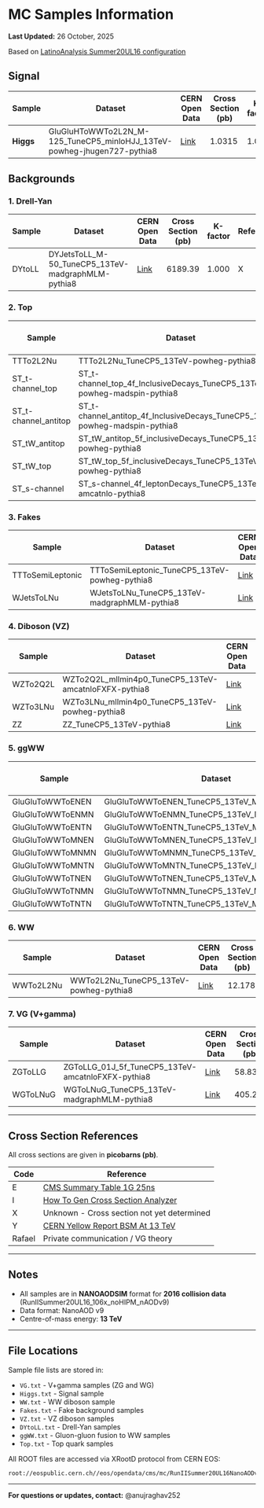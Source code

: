 # MC Samples Information

**Last Updated:** 26 October, 2025 


Based on [LatinoAnalysis Summer20UL16 configuration](https://github.com/latinos/LatinoAnalysis/blob/UL_production/NanoGardener/python/framework/samples/Summer20UL16_106x_noHIPM_nAODv9.py#L35-L43)

## Signal

| Sample | Dataset | CERN Open Data | Cross Section (pb) | K-factor | Reference |
|--------|---------|----------------|-------------------|----------|-----------|
| **Higgs** | GluGluHToWWTo2L2N_M-125_TuneCP5_minloHJJ_13TeV-powheg-jhugen727-pythia8 | [Link](https://opendata.cern.ch/record/37464) | 1.0315 | 1.000 | Y |

## Backgrounds

### 1. Drell-Yan

| Sample | Dataset | CERN Open Data | Cross Section (pb) | K-factor | Reference |
|--------|---------|----------------|-------------------|----------|-----------|
| DYtoLL | DYJetsToLL_M-50_TuneCP5_13TeV-madgraphMLM-pythia8 | [Link](https://opendata.cern.ch/record/35671) | 6189.39 | 1.000 | X |

### 2. Top

| Sample | Dataset | CERN Open Data | Cross Section (pb) | K-factor | Reference |
|--------|---------|----------------|-------------------|----------|-----------|
| TTTo2L2Nu | TTTo2L2Nu_TuneCP5_13TeV-powheg-pythia8 | [Link](https://opendata.cern.ch/record/67801) | 87.310 | 1.000 | E |
| ST_t-channel_top | ST_t-channel_top_4f_InclusiveDecays_TuneCP5_13TeV-powheg-madspin-pythia8 | [Link](https://opendata.cern.ch/record/64759) | 44.33 | 1.000 | E |
| ST_t-channel_antitop | ST_t-channel_antitop_4f_InclusiveDecays_TuneCP5_13TeV-powheg-madspin-pythia8 | [Link](https://opendata.cern.ch/record/64659) | 26.38 | 1.000 | E |
| ST_tW_antitop | ST_tW_antitop_5f_inclusiveDecays_TuneCP5_13TeV-powheg-pythia8 | [Link](https://opendata.cern.ch/record/64825) | 35.60 | 1.000 | E |
| ST_tW_top | ST_tW_top_5f_inclusiveDecays_TuneCP5_13TeV-powheg-pythia8 | [Link](https://opendata.cern.ch/record/64881) | 35.60 | 1.000 | E |
| ST_s-channel | ST_s-channel_4f_leptonDecays_TuneCP5_13TeV-amcatnlo-pythia8 | [Link](https://opendata.cern.ch/record/64635) | 3.360 | 1.000 | E |

### 3. Fakes

| Sample | Dataset | CERN Open Data | Cross Section (pb) | K-factor | Reference |
|--------|---------|----------------|-------------------|----------|-----------|
| TTToSemiLeptonic | TTToSemiLeptonic_TuneCP5_13TeV-powheg-pythia8 | [Link](https://opendata.cern.ch/record/67993) | 364.35 | 1.000 | E |
| WJetsToLNu | WJetsToLNu_TuneCP5_13TeV-madgraphMLM-pythia8 | [Link](https://opendata.cern.ch/record/69747) | 61526.7 | 1.000 | E |

### 4. Diboson (VZ)

| Sample | Dataset | CERN Open Data | Cross Section (pb) | K-factor | Reference |
|--------|---------|----------------|-------------------|----------|-----------|
| WZTo2Q2L | WZTo2Q2L_mllmin4p0_TuneCP5_13TeV-amcatnloFXFX-pythia8 | [Link](https://opendata.cern.ch/record/72742) | 5.5950 | 1.000 | E |
| WZTo3LNu | WZTo3LNu_mllmin4p0_TuneCP5_13TeV-powheg-pythia8 | [Link](https://opendata.cern.ch/record/72750) | 4.42965 | 1.000 | E |
| ZZ | ZZ_TuneCP5_13TeV-pythia8 | [Link](https://opendata.cern.ch/record/75593) | 16.52300 | 1.000 | E |

### 5. ggWW

| Sample | Dataset | CERN Open Data | Cross Section (pb) | K-factor | Reference |
|--------|---------|----------------|-------------------|----------|-----------|
| GluGluToWWToENEN | GluGluToWWToENEN_TuneCP5_13TeV_MCFM701_pythia8 | [Link](https://opendata.cern.ch/record/40044) | 0.06387 | 1.000 | I |
| GluGluToWWToENMN | GluGluToWWToENMN_TuneCP5_13TeV_MCFM701_pythia8 | [Link](https://opendata.cern.ch/record/40046) | 0.06387 | 1.000 | I |
| GluGluToWWToENTN | GluGluToWWToENTN_TuneCP5_13TeV_MCFM701_pythia8 | [Link](https://opendata.cern.ch/record/40048) | 0.06387 | 1.000 | I |
| GluGluToWWToMNEN | GluGluToWWToMNEN_TuneCP5_13TeV_MCFM701_pythia8 | [Link](https://opendata.cern.ch/record/40050) | 0.06387 | 1.000 | I |
| GluGluToWWToMNMN | GluGluToWWToMNMN_TuneCP5_13TeV_MCFM701_pythia8 | [Link](https://opendata.cern.ch/record/40052) | 0.06387 | 1.000 | I |
| GluGluToWWToMNTN | GluGluToWWToMNTN_TuneCP5_13TeV_MCFM701_pythia8 | [Link](https://opendata.cern.ch/record/40054) | 0.06387 | 1.000 | I |
| GluGluToWWToTNEN | GluGluToWWToTNEN_TuneCP5_13TeV_MCFM701_pythia8 | [Link](https://opendata.cern.ch/record/40056) | 0.06387 | 1.000 | I |
| GluGluToWWToTNMN | GluGluToWWToTNMN_TuneCP5_13TeV_MCFM701_pythia8 | [Link](https://opendata.cern.ch/record/40058) | 0.06387 | 1.000 | I |
| GluGluToWWToTNTN | GluGluToWWToTNTN_TuneCP5_13TeV_MCFM701_pythia8 | [Link](https://opendata.cern.ch/record/40060) | 0.06387 | 1.000 | I |

### 6. WW

| Sample | Dataset | CERN Open Data | Cross Section (pb) | K-factor | Reference |
|--------|---------|----------------|-------------------|----------|-----------|
| WWTo2L2Nu | WWTo2L2Nu_TuneCP5_13TeV-powheg-pythia8 | [Link](https://opendata.cern.ch/record/72676) | 12.178 | 1.000 | E |

### 7. VG (V+gamma)

| Sample | Dataset | CERN Open Data | Cross Section (pb) | K-factor | Reference |
|--------|---------|----------------|-------------------|----------|-----------|
| ZGToLLG | ZGToLLG_01J_5f_TuneCP5_13TeV-amcatnloFXFX-pythia8 | [Link](https://opendata.cern.ch/record/73904) | 58.83 | 1.000 | Rafael |
| WGToLNuG | WGToLNuG_TuneCP5_13TeV-madgraphMLM-pythia8 | [Link](https://opendata.cern.ch/record/69577) | 405.271 | 1.000 | E |

---

## Cross Section References

All cross sections are given in **picobarns (pb)**.

| Code | Reference |
|------|-----------|
| E | [CMS Summary Table 1G 25ns](https://twiki.cern.ch/twiki/bin/view/CMS/SummaryTable1G25ns) |
| I | [How To Gen Cross Section Analyzer](https://twiki.cern.ch/twiki/bin/viewauth/CMS/HowToGenXSecAnalyzer) |
| X | Unknown - Cross section not yet determined |
| Y | [CERN Yellow Report BSM At 13 TeV](https://twiki.cern.ch/twiki/bin/view/LHCPhysics/CERNYellowReportPageBSMAt13TeV) |
| Rafael | Private communication / VG theory |
---

## Notes

- All samples are in **NANOAODSIM** format for **2016 collision data** (RunIISummer20UL16_106x_noHIPM_nAODv9)
- Data format: NanoAOD v9
- Centre-of-mass energy: **13 TeV**

---

## File Locations

Sample file lists are stored in:
- `VG.txt` - V+gamma samples (ZG and WG)
- `Higgs.txt` - Signal sample
- `WW.txt` - WW diboson sample
- `Fakes.txt` - Fake background samples
- `VZ.txt` - VZ diboson samples
- `DYtoLL.txt` - Drell-Yan samples
- `ggWW.txt` - Gluon-gluon fusion to WW samples
- `Top.txt` - Top quark samples

All ROOT files are accessed via XRootD protocol from CERN EOS:
```
root://eospublic.cern.ch//eos/opendata/cms/mc/RunIISummer20UL16NanoAODv9/...
```

---

**For questions or updates, contact:** @anujraghav252
